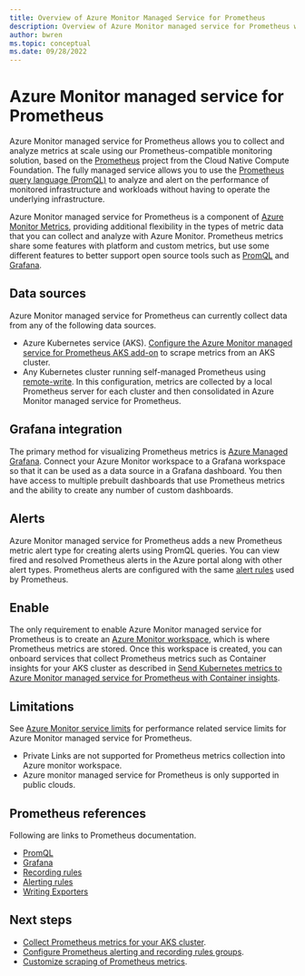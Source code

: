 ```yaml
---
title: Overview of Azure Monitor Managed Service for Prometheus
description: Overview of Azure Monitor managed service for Prometheus which provides a Prometheus-compatible interface for storing and retrieving metric data.
author: bwren 
ms.topic: conceptual
ms.date: 09/28/2022
---
```


# Azure Monitor managed service for Prometheus
Azure Monitor managed service for Prometheus allows you to collect and analyze metrics at scale using our Prometheus-compatible monitoring solution, based on the [Prometheus](https://prometheus.io/) project from the Cloud Native Compute Foundation. The fully managed service allows you to use the [Prometheus query language (PromQL)](https://prometheus.io/docs/prometheus/latest/querying/basics/) to analyze and alert on the performance of monitored infrastructure and workloads without having to operate the underlying infrastructure.

Azure Monitor managed service for Prometheus is a component of [Azure Monitor Metrics](data-platform-metrics.md), providing additional flexibility in the types of metric data that you can collect and analyze with Azure Monitor. Prometheus metrics share some features with platform and custom metrics, but use some different features to better support open source tools such as [PromQL](https://prometheus.io/docs/prometheus/latest/querying/basics/) and [Grafana](../../managed-grafana/overview.md).

## Data sources
Azure Monitor managed service for Prometheus can currently collect data from any of the following data sources.

- Azure Kubernetes service (AKS). [Configure the Azure Monitor managed service for Prometheus AKS add-on](../containers/container-insights-prometheus-metrics-addon.md) to scrape metrics from an AKS cluster.
- Any Kubernetes cluster running self-managed Prometheus using [remote-write](https://prometheus.io/docs/practices/remote_write/#remote-write-tuning). In this configuration, metrics are collected by a local Prometheus server for each cluster and then consolidated in Azure Monitor managed service for Prometheus.


## Grafana integration
The primary method for visualizing Prometheus metrics is [Azure Managed Grafana](../../managed-grafana/overview.md). Connect your Azure Monitor workspace to a Grafana workspace so that it can be used as a data source in a Grafana dashboard. You then have access to multiple prebuilt dashboards that use Prometheus metrics and the ability to create any number of custom dashboards.

## Alerts
Azure Monitor managed service for Prometheus adds a new Prometheus metric alert type for creating alerts using PromQL queries. You can view fired and resolved Prometheus alerts in the Azure portal along with other alert types. Prometheus alerts are configured with the same [alert rules](https://prometheus.io/docs/prometheus/latest/configuration/alerting_rules/) used by Prometheus.

## Enable
The only requirement to enable Azure Monitor managed service for Prometheus is to create an [Azure Monitor workspace](azure-monitor-workspace-overview.md), which is where Prometheus metrics are stored. Once this workspace is created, you can onboard services that collect Prometheus metrics such as Container insights for your AKS cluster as described in [Send Kubernetes metrics to Azure Monitor managed service for Prometheus with Container insights](../containers/container-insights-prometheus-metrics-addon.md).


## Limitations
See [Azure Monitor service limits](../service-limits.md#prometheus-metrics) for performance related service limits for Azure Monitor managed service for Prometheus.

- Private Links are not supported for Prometheus metrics collection into Azure monitor workspace.
- Azure monitor managed service for Prometheus is only supported in public clouds.

## Prometheus references
Following are links to Prometheus documentation.

- [PromQL](https://prometheus.io/docs/prometheus/latest/querying/basics/)
- [Grafana](https://prometheus.io/docs/visualization/grafana/)
- [Recording rules](https://prometheus.io/docs/prometheus/latest/configuration/recording_rules/#defining-recording-rules)
- [Alerting rules](https://prometheus.io/docs/prometheus/latest/configuration/alerting_rules/)
- [Writing Exporters](https://prometheus.io/docs/instrumenting/writing_exporters/)


## Next steps

- [Collect Prometheus metrics for your AKS cluster](../containers/container-insights-prometheus-metrics-addon.md).
- [Configure Prometheus alerting and recording rules groups](prometheus-metrics-rule-groups.md).
- [Customize scraping of Prometheus metrics](prometheus-scrape-configuration.md).
